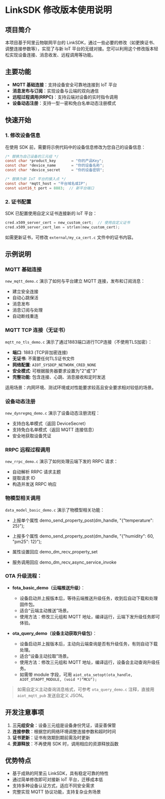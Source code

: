 # LinkSDK 修改版本使用说明

## 项目简介

本项目基于阿里云物联网平台的 LinkSDK，通过一些必要的修改（如更换证书、调整连接参数等），实现了与新 IoT 平台的无缝对接。您可以利用这个修改版本轻松实现设备连接、消息收发、远程调用等功能。

## 主要功能

- **MQTT 基础连接**：支持设备安全可靠地连接到 IoT 平台
- **消息发布与订阅**：实现设备与云端的双向通信
- **远程过程调用(RRPC)**：支持云端对设备的实时指令调用
- **设备动态注册**：支持一型一密和免白名单动态注册模式

## 快速开始

### 1. 修改设备信息

在使用 SDK 前，需要将示例代码中的设备信息修改为您自己的设备信息：

```c
/* 替换为自己设备的三元组 */
const char *product_key       = "你的产品Key";
const char *device_name       = "你的设备名称";
const char *device_secret     = "你的设备密钥";

/* 替换为新 IoT 平台的接入点 */
const char *mqtt_host = "平台域名或IP";
const uint16_t port = 8883;  // 新平台端口
```

### 2. 证书配置

SDK 已配置使用自定义证书连接新的 IoT 平台：

```c
cred.x509_server_cert = new_custom_cert;  // 使用自定义证书
cred.x509_server_cert_len = strlen(new_custom_cert);
```

如需更新证书，可修改 `external/my_ca_cert.c` 文件中的证书内容。

## 示例说明

### MQTT 基础连接

`new_mqtt_demo.c` 演示了如何与平台建立 MQTT 连接，发布和订阅消息：

- 建立安全连接
- 自动心跳保活
- 消息发布
- 消息订阅与处理
- 自动断线重连

### MQTT TCP 连接（无证书）

`mqtt_no_tls_demo.c` 演示了通过1883端口进行TCP连接（不使用TLS加密）：

- **端口**: 1883 (TCP非加密连接)
- **无证书**: 不需要任何TLS证书文件
- **网络配置**: `AIOT_SYSDEP_NETWORK_CRED_NONE`
- **安全模式**: 可根据服务器要求设置为"2"或"3"
- **完整功能**: 包含连接、心跳、消息接收和定时发送

适用场景：内网环境、测试环境或对性能要求较高且安全要求相对较低的场景。

### 设备动态注册

`new_dynregmq_demo.c` 演示了设备动态注册流程：

- 支持白名单模式（返回 DeviceSecret）
- 支持免白名单模式（返回 MQTT 连接信息）
- 安全地获取设备凭证

### RRPC 远程过程调用

`new_rrpc_demo.c` 演示了如何处理云端下发的 RRPC 请求：

- 自动解析 RRPC 请求主题
- 提取请求 ID
- 构造并发送 RRPC 响应

### 物模型相关调用

`data_model_basic_demo.c` 演示了物模型相关功能：

- 上报单个属性 demo_send_property_post(dm_handle, "{\"temperature\": 25}");

- 上报多个属性 demo_send_property_post(dm_handle, "{\"humidity\": 60, \"pm25\": 12}");

- 属性设置回应 demo_dm_recv_property_set
- 服务调用回应 demo_dm_recv_async_service_invoke

### OTA 升级流程：

- **fota_basic_demo（云端推送升级）**：

  - 设备启动并上报版本后，等待云端推送升级任务，收到后自动下载和处理固件包。
  - 适合“云端主动推送”场景。
  - 使用方法：修改三元组和 MQTT 地址，编译运行，云端下发升级任务即可体验。

- **ota_query_demo（设备主动获取升级包）**：
  - 设备启动并上报版本后，主动向云端查询是否有升级任务，有则自动下载处理。
  - 适合“设备主动拉取”场景。
  - 使用方法：修改三元组和 MQTT 地址，编译运行，设备会主动查询升级任务。
  - 如需带 module 字段，可用 `aiot_ota_setopt(ota_handle, AIOT_OTAOPT_MODULE, (void *)"MCU");`

> 如需自定义主动查询消息格式，可参考 `ota_query_demo.c` 注释，直接用 `aiot_mqtt_pub` 发送自定义 JSON。

## 开发注意事项

1. **三元组安全**：设备三元组是设备身份凭证，请妥善保管
2. **连接参数**：根据您的网络环境调整连接参数和超时时间
3. **证书更新**：证书有效期到期前需及时更新
4. **资源释放**：不再使用 SDK 时，调用相应的资源释放函数

## 优势特点

- 基于成熟的阿里云 LinkSDK，具有稳定可靠的特性
- 通过简单修改即可对接新 IoT 平台，迁移成本低
- 支持多种设备认证方式，适应不同安全需求
- 完整实现 MQTT 协议功能，支持复杂业务场景
